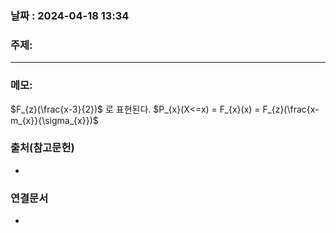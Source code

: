 
### 날짜 : 2024-04-18 13:34

### 주제: 

---
### 메모: 
$F_{z}(\frac{x-3}{2})$ 로 표현된다.
$P_{x}(X<=x) = F_{x}(x) = F_{z}(\frac{x-m_{x}}{\sigma_{x}})$ 
### 출처(참고문헌)
-

### 연결문서
-